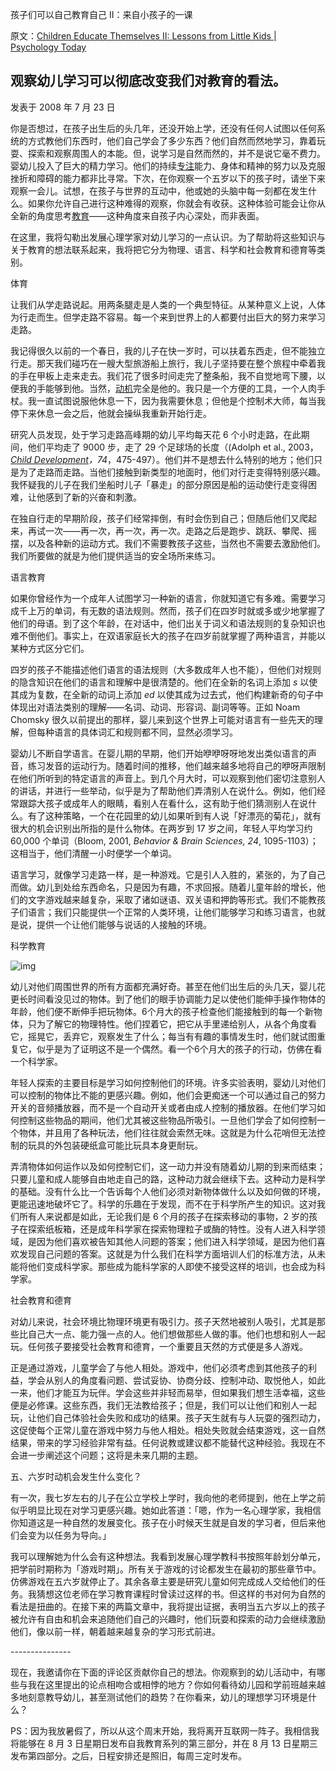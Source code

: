 孩子们可以自己教育自己 II：来自小孩子的一课

原文：[Children Educate Themselves II: Lessons from Little Kids | Psychology Today](https://www.psychologytoday.com/us/blog/freedom-learn/200807/children-educate-themselves-ii-lessons-little-kids)

## 观察幼儿学习可以彻底改变我们对教育的看法。

发表于 2008 年 7 月 23 日

你是否想过，在孩子出生后的头几年，还没开始上学，还没有任何人试图以任何系统的方式教他们东西时，他们自己学会了多少东西？他们自然而然地学习，靠着玩耍、探索和观察周围人的本能。但，说学习是自然而然的，并不是说它毫不费力。婴幼儿投入了巨大的精力学习。他们的持续[专注](https://www.psychologytoday.com/us/basics/attention)能力、身体和精神的努力以及克服挫折和障碍的能力都非比寻常。下次，在你观察一个五岁以下的孩子时，请坐下来观察一会儿。试想，在孩子与世界的互动中，他或她的头脑中每一刻都在发生什么。如果你允许自己进行这种难得的观察，你就会有收获。这种体验可能会让你从全新的角度思考[教育](https://www.psychologytoday.com/us/basics/education)——这种角度来自孩子内心深处，而非表面。

在这里，我将勾勒出发展心理学家对幼儿学习的一点认识。为了帮助将这些知识与关于教育的想法联系起来，我将把它分为物理、语言、科学和社会教育和德育等类别。

体育

让我们从学走路说起。用两条腿走是人类的一个典型特征。从某种意义上说，人体为行走而生。但学走路不容易。每一个来到世界上的人都要付出巨大的努力来学习走路。

我记得很久以前的一个春日，我的儿子在快一岁时，可以扶着东西走，但不能独立行走。那天我们碰巧在一艘大型旅游船上旅行，我儿子坚持要在整个旅程中牵着我的手在甲板上走来走去。我们花了很多时间走完了整条船，我不自觉地弯下腰，以便我的手能够到他。当然，[动机](https://www.psychologytoday.com/us/basics/motivation)完全是他的。我只是一个方便的工具，一个人肉手杖。我一直试图说服他休息一下，因为我需要休息；但他是个控制术大师，每当我停下来休息一会之后，他就会操纵我重新开始行走。

研究人员发现，处于学习走路高峰期的幼儿平均每天花 6 个小时走路，在此期间，他们平均走了 9000 步，走了 29 个足球场的长度（(Adolph et al., 2003，*[Child Development](https://www.psychologytoday.com/us/basics/child-development)，74*，475-497）。他们并不是想去什么特别的地方；他们只是为了走路而走路。当他们接触到新类型的地面时，他们对行走变得特别感兴趣。我怀疑我的儿子在我们坐船时儿子「暴走」的部分原因是船的运动使行走变得困难，让他感到了新的兴奋和刺激。

在独自行走的早期阶段，孩子们经常摔倒，有时会伤到自己；但随后他们又爬起来，再试一次——再一次，再一次，再一次。走路之后是跑步、跳跃、攀爬、摇摆，以及各种新的运动方式。我们不需要教孩子这些，当然也不需要去激励他们。我们所要做的就是为他们提供适当的安全场所来练习。

语言教育

如果你曾经作为一个成年人试图学习一种新的语言，你就知道它有多难。需要学习成千上万的单词，有无数的语法规则。然而，孩子们在四岁时就或多或少地掌握了他们的母语。到了这个年龄，在对话中，他们出关于词义和语法规则的复杂知识也难不倒他们。事实上，在双语家庭长大的孩子在四岁前就掌握了两种语言，并能以某种方式区分它们。

四岁的孩子不能描述他们语言的语法规则（大多数成年人也不能），但他们对规则的隐含知识在他们的语言和理解中是很清楚的。他们在全新的名词上添加 *s* 以使其成为复数，在全新的动词上添加 *ed* 以使其成为过去式，他们构建新奇的句子中体现出对语法类别的理解——名词、动词、形容词、副词等等。正如 Noam Chomsky 很久以前提出的那样，婴儿来到这个世界上可能对语言有一些先天的理解，但每种语言的具体词汇和规则都不同，显然必须学习。

婴幼儿不断自学语言。在婴儿期的早期，他们开始咿咿呀呀地发出类似语言的声音，练习发音的运动行为。随着时间的推移，他们越来越多地将自己的咿呀声限制在他们所听到的特定语言的声音上。到几个月大时，可以观察到他们密切注意别人的讲话，并进行一些举动，似乎是为了帮助他们弄清别人在说什么。例如，他们经常跟踪大孩子或成年人的眼睛，看别人在看什么，这有助于他们猜测别人在说什么。有了这种策略，一个在花园里的幼儿如果听到有人说「好漂亮的菊花」，就有很大的机会识别出所指的是什么物体。在两岁到 17 岁之间，年轻人平均学习约 60,000 个单词（Bloom, 2001, *Behavior & Brain Sciences, 24*, 1095-1103）；这相当于，他们清醒一小时便学一个单词。

语言学习，就像学习走路一样，是一种游戏。它是引人入胜的，紧张的，为了自己而做。幼儿到处给东西命名，只是因为有趣，不求回报。随着儿童年龄的增长，他们的文字游戏越来越复杂，采取了诸如谜语、双关语和押韵等形式。我们不能教孩子们语言；我们只能提供一个正常的人类环境，让他们能够学习和练习语言，也就是说，提供一个让他们能够与说话的人接触的环境。

科学教育

![img](https://cdn2.psychologytoday.com/sites/default/files/styles/article-inline-half/public/blogs/1194/2008/07/1390-74857.jpg?itok=mKR3dlgW)

幼儿对他们周围世界的所有方面都充满好奇。甚至在他们出生后的头几天，婴儿花更长时间看没见过的物体。到了他们的眼手协调能力足以使他们能伸手操作物体的年龄，他们便不断伸手把玩物体。6个月大的孩子检查他们能接触到的每一个新物体，只为了解它的物理特性。他们捏着它，把它从手里递给别人，从各个角度看它，摇晃它，丢弃它，观察发生了什么；每当有有趣的事情发生时，他们就试图重复它，似乎是为了证明这不是一个偶然。看一个6个月大的孩子的行动，仿佛在看一个科学家。

年轻人探索的主要目标是学习如何控制他们的环境。许多实验表明，婴幼儿对他们可以控制的物体比不能的更感兴趣。例如，他们会更痴迷一个可以通过自己的努力开关的音频播放器，而不是一个自动开关或者由成人控制的播放器。在他们学习如何控制这些物品的期间，他们尤其被这些物品所吸引。一旦他们学会了如何控制一个物体，并且用了各种玩法，他们往往就会索然无味。这就是为什么花哨但无法控制的玩具的外包装硬纸盒可能比玩具本身更耐玩。

弄清物体如何运作以及如何控制它们，这一动力并没有随着幼儿期的到来而结束；只要儿童和成人能够自由地走自己的路，这种动力就会继续下去。这种动力是科学的基础。没有什么比一个告诉每个人他们必须对新物体做什么以及如何做的环境，更能迅速地破坏它了。科学的乐趣在于发现，而不在于科学所产生的知识。这对我们所有人来说都是如此，无论我们是 6 个月的孩子在探索移动的事物，2 岁的孩子在探索纸板箱，还是成年科学家在探索物理粒子或酶的特性。没有人进入科学领域，是因为他们喜欢被告知其他人问题的答案；他们进入科学领域，是因为他们喜欢发现自己问题的答案。这就是为什么我们在科学方面培训人们的标准方法，从未能将他们变成科学家。那些成为能科学家的人即使不接受这样的培训，也会成为科学家。

社会教育和德育

对幼儿来说，社会环境比物理环境更有吸引力。孩子天然地被别人吸引，尤其是那些比自己大一点、能力强一点的人。他们想做那些人做的事。他们也想和别人一起玩。任何孩子要接受社会教育和德育，一个重要且天然的方式便是多人游戏。

正是通过游戏，儿童学会了与他人相处。游戏中，他们必须考虑到其他孩子的利益，学会从别人的角度看问题、尝试妥协、协商分歧、控制冲动、取悦他人，如此一来，他们才能互为玩伴。学会这些并非轻而易举，但如果我们想生活幸福，这些便是必修课。这些东西，我们无法教给孩子；但是，我们可以让他们和别人一起玩，让他们自己体验社会失败和成功的结果。孩子天生就有与人玩耍的强烈动力，这促使每个正常儿童在游戏中努力与他人相处。相处失败就会结束游戏，这一自然结果，带来的学习经验非常有益。任何说教或建议都不能替代这种经验。我现在不会进一步阐述这个问题；这将是未来几期的主题。

五、六岁时动机会发生什么变化？

有一次，我七岁左右的儿子在公立学校上学时，我向他的老师提到，他在上学之前似乎明显比现在对学习更感兴趣。她如此答道：「嗯，作为一名心理学家，我相信你知道这是一种自然的发展变化。孩子在小时候天生就是自发的学习者，但后来他们会变为以任务为导向。」

我可以理解她为什么会有这种想法。我看到发展心理学教科书按照年龄划分单元，把学前时期称为「游戏时期」。所有关于游戏的讨论都发生在最初的那些章节中。仿佛游戏在五六岁就停止了。其余各章主要是研究儿童如何完成成人交给他们的任务。我猜想这位老师在学习教育课程时曾读过这样的书。但这样的书对何为自然的看法是扭曲的。在接下来的两篇文章中，我将提出证据，表明当五六岁以上的孩子被允许有自由和机会来追随他们自己的兴趣时，他们玩耍和探索的动力会继续激励他们，像以前一样，朝着越来越复杂的学习形式前进。

\---------------

现在，我邀请你在下面的评论区贡献你自己的想法。你观察到的幼儿活动中，有哪些与我在这里提出的论点相吻合或相悖的地方？你如何看待幼儿园和学前班越来越多地刻意教导幼儿，甚至测试他们的趋势？在你看来，幼儿的理想学习环境是什么？

PS：因为我放暑假了，所以从这个周末开始，我将离开互联网一阵子。我相信我将能够在 8 月 3 日星期日发布自我教育系列的第三部分，并在 8 月 13 日星期三发布第四部分。之后，日程安排还是照旧，每周三定时发布。